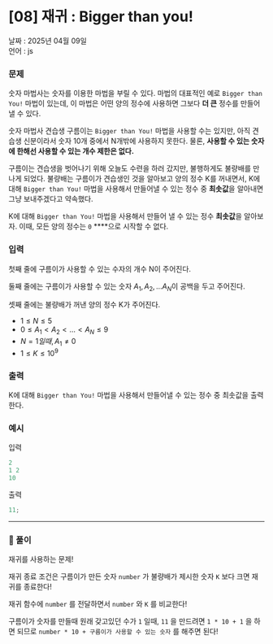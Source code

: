 # [08] 재귀 : Bigger than you!

날짜 : 2025년 04월 09일  
언어 : js

### 문제

숫자 마법사는 숫자를 이용한 마법을 부릴 수 있다. 마법의 대표적인 예로 `Bigger than You!` 마법이 있는데, 이 마법은 어떤 양의 정수에 사용하면 그보다 **더 큰** 정수를 만들어낼 수 있다.

숫자 마법사 견습생 구름이는 `Bigger than You!` 마법을 사용할 수는 있지만, 아직 견습생 신분이라서 숫자 10개 중에서 N개밖에 사용하지 못한다. 물론, **사용할 수 있는 숫자에 한해선 사용할 수 있는 개수 제한은 없다.**

구름이는 견습생을 벗어나기 위해 오늘도 수련을 하러 갔지만, 불행하게도 불량배를 만나게 되었다. 불량배는 구름이가 견습생인 것을 알아보고 양의 정수 K를 꺼내면서, K에 대해 `Bigger than You!` 마법을 사용해서 만들어낼 수 있는 정수 중 **최솟값**을 알아내면 그냥 보내주겠다고 약속했다.

K에 대해 `Bigger than You!` 마법을 사용해서 만들어 낼 수 있는 정수 **최솟값**을 알아보자. 이때, 모든 양의 정수는 `0` \*\*\*\*으로 시작할 수 없다.

### 입력

첫째 줄에 구름이가 사용할 수 있는 수자의 개수 N이 주어진다.

둘째 줄에는 구름이가 사용할 수 있는 숫자 $A_1, A_2, ... A_N$이 공백을 두고 주어진다.

셋째 줄에는 불량배가 꺼낸 양의 정수 K가 주어진다.

- $1 \le N \le 5$
- $0 \le A_1 < A_2 < ... < A_N \le 9$
- $N=1 일때, A_1 \neq 0$
- $1 \le K \le 10^9$

### 출력

K에 대해 `Bigger than You!` 마법을 사용해서 만들어낼 수 있는 정수 중 최솟값을 출력한다.

### 예시

입력

```jsx
2
1 2
10
```

출력

```jsx
11;
```

---

### 🤧 풀이

재귀를 사용하는 문제!

재귀 종료 조건은 구름이가 만든 숫자 `number` 가 불량배가 제시한 숫자 `K` 보다 크면 재귀를 종료한다!

재귀 함수에 `number` 를 전달하면서 `number` 와 `K` 를 비교한다!

구름이가 숫자를 만들때 원래 갖고있던 수가 `1` 일때, `11` 을 만드려면 `1 * 10 + 1` 을 하면 되므로 `number * 10 + 구름이가 사용할 수 있는 숫자` 를 해주면 된다!
